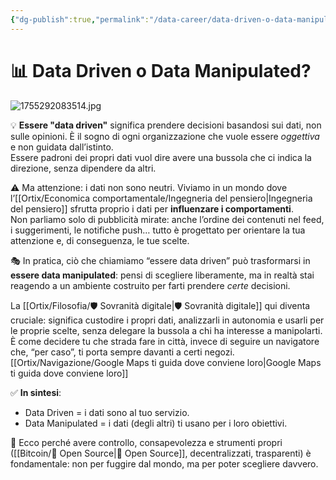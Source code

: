 ```yaml
---
{"dg-publish":true,"permalink":"/data-career/data-driven-o-data-manipulated/"}
---
```



# 📊 Data Driven o Data Manipulated?

![1755292083514.jpg](/img/user/1755292083514.jpg)

💡 **Essere "data driven"** significa prendere decisioni basandosi sui dati, non sulle opinioni. È il sogno di ogni organizzazione che vuole essere *oggettiva* e non guidata dall’istinto.  
Essere padroni dei propri dati vuol dire avere una bussola che ci indica la direzione, senza dipendere da altri.

⚠️ Ma attenzione: i dati non sono neutri. Viviamo in un mondo dove l’[[Ortix/Economica comportamentale/Ingegneria del pensiero\|Ingegneria del pensiero]] sfrutta proprio i dati per **influenzare i comportamenti**.  
Non parliamo solo di pubblicità mirate: anche l’ordine dei contenuti nel feed, i suggerimenti, le notifiche push… tutto è progettato per orientare la tua attenzione e, di conseguenza, le tue scelte.

🎭 In pratica, ciò che chiamiamo “essere data driven” può trasformarsi in **essere data manipulated**: pensi di scegliere liberamente, ma in realtà stai reagendo a un ambiente costruito per farti prendere *certe* decisioni.

La [[Ortix/Filosofia/🛡️ Sovranità digitale\|🛡️ Sovranità digitale]] qui diventa cruciale: significa custodire i propri dati, analizzarli in autonomia e usarli per le proprie scelte, senza delegare la bussola a chi ha interesse a manipolarti.  
È come decidere tu che strada fare in città, invece di seguire un navigatore che, “per caso”, ti porta sempre davanti a certi negozi.
[[Ortix/Navigazione/Google Maps ti guida dove conviene loro\|Google Maps ti guida dove conviene loro]]

✅ **In sintesi**:  
- Data Driven = i dati sono al tuo servizio.  
- Data Manipulated = i dati (degli altri) ti usano per i loro obiettivi.  

📌 Ecco perché avere controllo, consapevolezza e strumenti propri ([[Bitcoin/🧬 Open Source\|🧬 Open Source]], decentralizzati, trasparenti) è fondamentale: non per fuggire dal mondo, ma per poter scegliere davvero.